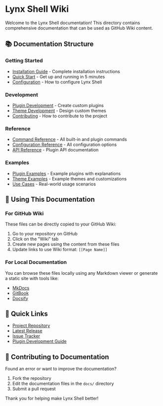 # Lynx Shell Wiki

Welcome to the Lynx Shell documentation! This directory contains comprehensive documentation that can be used as GitHub Wiki content.

## 📚 Documentation Structure

### Getting Started

- [Installation Guide](Installation-Guide.md) - Complete installation instructions
- [Quick Start](Quick-Start.md) - Get up and running in 5 minutes
- [Configuration](Configuration.md) - How to configure Lynx Shell

### Development

- [Plugin Development](Plugin-Development.md) - Create custom plugins
- [Theme Development](Theme-Development.md) - Design custom themes
- [Contributing](Contributing.md) - How to contribute to the project

### Reference

- [Command Reference](Command-Reference.md) - All built-in and plugin commands
- [Configuration Reference](Configuration-Reference.md) - All configuration options
- [API Reference](API-Reference.md) - Plugin API documentation

### Examples

- [Plugin Examples](Plugin-Examples.md) - Example plugins with explanations
- [Theme Examples](Theme-Examples.md) - Example themes and customizations
- [Use Cases](Use-Cases.md) - Real-world usage scenarios

## 🚀 Using This Documentation

### For GitHub Wiki

These files can be directly copied to your GitHub Wiki:

1. Go to your repository on GitHub
2. Click on the "Wiki" tab
3. Create new pages using the content from these files
4. Update links to use Wiki format: `[[Page Name]]`

### For Local Documentation

You can browse these files locally using any Markdown viewer or generate a static site with tools like:

- [MkDocs](https://www.mkdocs.org/)
- [GitBook](https://www.gitbook.com/)
- [Docsify](https://docsify.js.org/)

## 🔗 Quick Links

- [Project Repository](https://github.com/lizenzblue/Lynx)
- [Latest Release](https://github.com/lizenzblue/Lynx/releases/latest)
- [Issue Tracker](https://github.com/lizenzblue/Lynx/issues)
- [Plugin Development Guide](../PLUGIN_DEVELOPMENT.md)

## 📝 Contributing to Documentation

Found an error or want to improve the documentation?

1. Fork the repository
2. Edit the documentation files in the `docs/` directory
3. Submit a pull request

Thank you for helping make Lynx Shell better!
